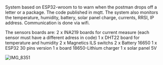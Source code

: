 System based on ESP32-wroom to to warn when the postman drops off a letter or a package.
The code published in mqtt.
The system also monitors the temperature, humidity, battery, solar panel charge, currents, RRSI, IP address.
Communication is done via wifi.

The sensors boards are:
2 x INA219 boards for current measure (each sensor must have a different adress in code)
1 x DHT22 board for temperature and humidity 
2 x Magnetics ILS switchs
2 x Battery 16650
1 x ESP32 30 pins version
1 x board 18650-Lithium charger
1 x solar panel 5V

![IMG_8351](https://github.com/user-attachments/assets/60a31244-e1a2-4c79-baa5-33fd4c6e503e)
